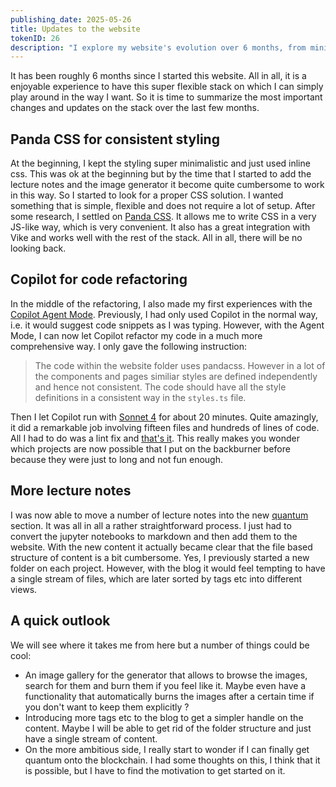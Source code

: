 ```yaml
---
publishing_date: 2025-05-26
title: Updates to the website
tokenID: 26
description: "I explore my website's evolution over 6 months, from minimal CSS to Panda CSS and Copilot refactoring. See how modern tools dramatically boost development productivity."
---
```


It has been roughly 6 months since I started this website. All in all, it is a enjoyable experience to have this super flexible stack on which I can simply play around in the way I want. So it is time to summarize the most important changes and updates on the stack over the last few months.

## Panda CSS for consistent styling

At the beginning, I kept the styling super minimalistic and just used inline css. This was ok at the beginning but by the time that I started to add the lecture notes and the image generator it become quite cumbersome to work in this way. So I started to look for a proper CSS solution. I wanted something that is simple, flexible and does not require a lot of setup. After some research, I settled on [Panda CSS](https://panda-css.com/). It allows me to write CSS in a very JS-like way, which is very convenient. It also has a great integration with Vike and works well with the rest of the stack. All in all, there will be no looking back.

## Copilot for code refactoring

In the middle of the refactoring, I also made my first experiences with the [Copilot Agent Mode](https://github.blog/ai-and-ml/github-copilot/agent-mode-101-all-about-github-copilots-powerful-mode/). Previously, I had only used Copilot in the normal way, i.e. it would suggest code snippets as I was typing. However, with the Agent Mode, I can now let Copilot refactor my code in a much more comprehensive way. I only gave the following instruction:

> The code within the website folder uses pandacss. However in a lot of the components and pages similiar styles are defined independently and hence not consistent. The code should have all the style definitions in a consistent way in the `styles.ts` file.

Then I let Copilot run with [Sonnet 4](https://www.anthropic.com/claude/sonnet) for about 20 minutes. Quite amazingly, it did a remarkable job involving fifteen files and hundreds of lines of code. All I had to do was a lint fix and [that's it](https://github.com/fretchen/fretchen.github.io/commit/8b9f37cb0ce2ef54bed23b034a40cebde72608b4). This really makes you wonder which projects are now possible that I put on the backburner before because they were just to long and not fun enough.

## More lecture notes

I was now able to move a number of lecture notes into the new [quantum](../quantum) section. It was all in all a rather straightforward process. I just had to convert the jupyter notebooks to markdown and then add them to the website. With the new content it actually became clear that the file based structure of content is a bit cumbersome. Yes, I previously started a new folder on each project. However, with the blog it would feel tempting to have a single stream of files, which are later sorted by tags etc into different views.

## A quick outlook

We will see where it takes me from here but a number of things could be cool:

- An image gallery for the generator that allows to browse the images, search for them and burn them if you feel like it. Maybe even have a functionality that automatically burns the images after a certain time if you don't want to keep them explicitly ?
- Introducing more tags etc to the blog to get a simpler handle on the content. Maybe I will be able to get rid of the folder structure and just have a single stream of content.
- On the more ambitious side, I really start to wonder if I can finally get quantum onto the blockchain. I had some thoughts on this, I think that it is possible, but I have to find the motivation to get started on it.
